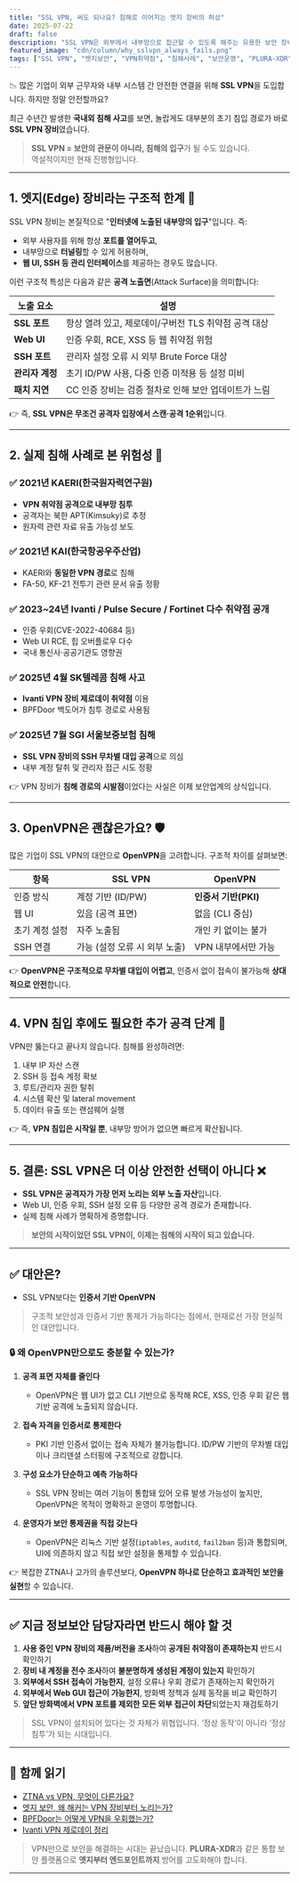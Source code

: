 ```yaml
---
title: "SSL VPN, 써도 되나요? 침해로 이어지는 엣지 장비의 허상"
date: 2025-07-22
draft: false
description: "SSL VPN은 외부에서 내부망으로 접근할 수 있도록 해주는 유용한 보안 장비입니다. 그러나 이 장비 자체가 침해의 첫 관문이 되고 있다는 점, 알고 계셨나요? 국내외 침해 사례를 통해 SSL VPN의 구조적 한계를 짚어봅니다."
featured_image: "cdn/column/why_sslvpn_always_fails.png"
tags: ["SSL VPN", "엣지보안", "VPN취약점", "침해사례", "보안운영", "PLURA-XDR"]
---
```


📉 많은 기업이 외부 근무자와 내부 시스템 간 안전한 연결을 위해 **SSL VPN**을 도입합니다.
하지만 정말 안전할까요?

최근 수년간 발생한 **국내외 침해 사고**를 보면, 놀랍게도 대부분의 초기 침입 경로가 바로 **SSL VPN 장비**였습니다.

> **SSL VPN = 보안의 관문이 아니라, 침해의 입구**가 될 수도 있습니다.  
> 역설적이지만 현재 진행형입니다.

<!--more-->

---

## 1. 엣지(Edge) 장비라는 구조적 한계 🧱

SSL VPN 장비는 본질적으로 "**인터넷에 노출된 내부망의 입구**"입니다. 즉:

* 외부 사용자를 위해 항상 **포트를 열어두고**,
* 내부망으로 **터널링**할 수 있게 허용하며,
* **웹 UI, SSH 등 관리 인터페이스**를 제공하는 경우도 많습니다.

이런 구조적 특성은 다음과 같은 **공격 노출면**(Attack Surface)을 의미합니다:

| 노출 요소      | 설명                               |
| ---------- | -------------------------------- |
| **SSL 포트** | 항상 열려 있고, 제로데이/구버전 TLS 취약점 공격 대상 |
| **Web UI** | 인증 우회, RCE, XSS 등 웹 취약점 위험       |
| **SSH 포트** | 관리자 설정 오류 시 외부 Brute Force 대상    |
| **관리자 계정** | 초기 ID/PW 사용, 다중 인증 미적용 등 설정 미비   |
| **패치 지연**  | CC 인증 장비는 검증 절차로 인해 보안 업데이트가 느림  |

👉 즉, **SSL VPN은 무조건 공격자 입장에서 스캔·공격 1순위**입니다.

---

## 2. 실제 침해 사례로 본 위험성 🚨

### ✅ 2021년 KAERI(한국원자력연구원)

* **VPN 취약점 공격으로 내부망 침투**
* 공격자는 북한 APT(Kimsuky)로 추정
* 원자력 관련 자료 유출 가능성 보도

### ✅ 2021년 KAI(한국항공우주산업)

* KAERI와 **동일한 VPN 경로**로 침해
* FA-50, KF-21 전투기 관련 문서 유출 정황

### ✅ 2023\~24년 Ivanti / Pulse Secure / Fortinet 다수 취약점 공개

* 인증 우회(CVE-2022-40684 등)
* Web UI RCE, 힙 오버플로우 다수
* 국내 통신사·공공기관도 영향권

### ✅ 2025년 4월 SK텔레콤 침해 사고

* **Ivanti VPN 장비 제로데이 취약점** 이용
* BPFDoor 백도어가 침투 경로로 사용됨

### ✅ 2025년 7월 SGI 서울보증보험 침해

* **SSL VPN 장비의 SSH 무차별 대입 공격**으로 의심
* 내부 계정 탈취 및 관리자 접근 시도 정황

👉 VPN 장비가 **침해 경로의 시발점**이었다는 사실은 이제 보안업계의 상식입니다.

---

## 3. OpenVPN은 괜찮은가요? 🛡️

많은 기업이 SSL VPN의 대안으로 **OpenVPN**을 고려합니다. 구조적 차이를 살펴보면:

| 항목       | SSL VPN            | OpenVPN         |
| -------- | ------------------ | --------------- |
| 인증 방식    | 계정 기반 (ID/PW)      | **인증서 기반(PKI)** |
| 웹 UI     | 있음 (공격 표면)         | 없음 (CLI 중심)     |
| 초기 계정 설정 | 자주 노출됨             | 개인 키 없이는 불가     |
| SSH 연결   | 가능 (설정 오류 시 외부 노출) | VPN 내부에서만 가능    |

👉 **OpenVPN은 구조적으로 무차별 대입이 어렵고**, 인증서 없이 접속이 불가능해 **상대적으로 안전**합니다.

---

## 4. VPN 침입 후에도 필요한 추가 공격 단계 🔐

VPN만 뚫는다고 끝나지 않습니다. 침해를 완성하려면:

1. 내부 IP 자산 스캔
2. SSH 등 접속 계정 확보
3. 루트/관리자 권한 탈취
4. 시스템 확산 및 lateral movement
5. 데이터 유출 또는 랜섬웨어 실행

👉 즉, **VPN 침입은 시작일 뿐**, 내부망 방어가 없으면 빠르게 확산됩니다.

---

## 5. 결론: SSL VPN은 더 이상 안전한 선택이 아니다 ❌

* **SSL VPN은 공격자가 가장 먼저 노리는 외부 노출 자산**입니다.
* Web UI, 인증 우회, SSH 설정 오류 등 다양한 공격 경로가 존재합니다.
* 실제 침해 사례가 명확하게 증명합니다.

> **보안의 시작이었던 SSL VPN이, 이제는 침해의 시작이 되고 있습니다.**

---

## ✅ 대안은?

* SSL VPN보다는 **인증서 기반 OpenVPN**

> 구조적 보안성과 인증서 기반 통제가 가능하다는 점에서, 현재로선 가장 현실적인 대안입니다.

### 🔒 왜 OpenVPN만으로도 충분할 수 있는가?

1. **공격 표면 자체를 줄인다**

   * OpenVPN은 웹 UI가 없고 CLI 기반으로 동작해 RCE, XSS, 인증 우회 같은 웹 기반 공격에 노출되지 않습니다.

2. **접속 자격을 인증서로 통제한다**

   * PKI 기반 인증서 없이는 접속 자체가 불가능합니다. ID/PW 기반의 무차별 대입이나 크리덴셜 스터핑에 구조적으로 강합니다.

3. **구성 요소가 단순하고 예측 가능하다**

   * SSL VPN 장비는 여러 기능이 통합돼 있어 오류 발생 가능성이 높지만, OpenVPN은 목적이 명확하고 운영이 투명합니다.

4. **운영자가 보안 통제권을 직접 갖는다**

   * OpenVPN은 리눅스 기반 설정(`iptables`, `auditd`, `fail2ban` 등)과 통합되며, UI에 의존하지 않고 직접 보안 설정을 통제할 수 있습니다.

👉 복잡한 ZTNA나 고가의 솔루션보다, **OpenVPN 하나로 단순하고 효과적인 보안을 실현**할 수 있습니다.

---

## ✅ 지금 정보보안 담당자라면 반드시 해야 할 것 

1. **사용 중인 VPN 장비의 제품/버전을 조사**하여 **공개된 취약점이 존재하는지** 반드시 확인하기
2. **장비 내 계정을 전수 조사**하여 **불분명하게 생성된 계정이 있는지** 확인하기
3. **외부에서 SSH 접속이 가능한지**, 설정 오류나 우회 경로가 존재하는지 확인하기
4. **외부에서 Web GUI 접근이 가능한지**, 방화벽 정책과 실제 동작을 비교 확인하기
5. **앞단 방화벽에서 VPN 포트를 제외한 모든 외부 접근이 차단**되었는지 재검토하기

> SSL VPN이 설치되어 있다는 것 자체가 위협입니다.
> ‘정상 동작’이 아니라 ‘정상 침투’가 되는 시대입니다.

---

## 📖 함께 읽기

* [ZTNA vs VPN, 무엇이 다른가요?](https://blog.plura.io/ko/column/ztna_vs_vpn/)
* [엣지 보안, 왜 해커는 VPN 장비부터 노리는가?](https://blog.plura.io/ko/column/why_attack_edge_devices/)
* [BPFDoor는 어떻게 VPN을 우회했는가?](https://blog.plura.io/ko/respond/bpfdoor/)
* [Ivanti VPN 제로데이 정리](https://blog.plura.io/ko/threats/cve-2023-46805/)

> VPN만으로 보안을 해결하는 시대는 끝났습니다.
> **PLURA-XDR**과 같은 통합 보안 플랫폼으로 **엣지부터 엔드포인트까지** 방어를 고도화해야 합니다.

---
